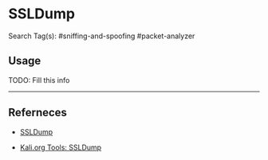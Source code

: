 # SSLDump

Search Tag(s): #sniffing-and-spoofing #packet-analyzer

## Usage

TODO: Fill this info

---
## Referneces

- [SSLDump](https://adulau.github.io/ssldump/)

- [Kali.org Tools: SSLDump](https://www.kali.org/tools/ssldump/)